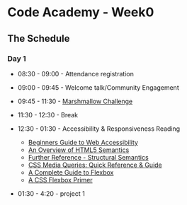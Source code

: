 # Code Academy - Week0 

## The Schedule

### Day 1 

* 08:30 - 09:00 - Attendance registration

* 09:00 - 09:45 - Welcome talk/Community Engagement

* 09:45 - 11:30 - [Marshmallow Challenge](https://gist.github.com/mghada/7de804707526c6999e257d36cf2558e9)
  
* 11:30 - 12:30 - Break 

* 12:30 - 01:30 - Accessibility & Responsiveness Reading
  * [Beginners Guide to Web Accessibility](https://www.a11ymatters.com/article/beginners-guide-to-web-a11y)
  * [An Overview of HTML5 Semantics](https://codepen.io/mi-lee/post/an-overview-of-html5-semantics)
  * [Further Reference - Structural Semantics](https://www.smashingmagazine.com/2013/01/the-importance-of-sections/#the-problem-with-div)
  * [CSS Media Queries: Quick Reference & Guide](https://alligator.io/css/media-queries)
  * [A Complete Guide to Flexbox](https://css-tricks.com/snippets/css/a-guide-to-flexbox)
  * [A CSS Flexbox Primer](https://alligator.io/css/flexbox-primer)

* 01:30 - 4:20 - project 1
